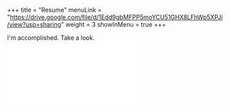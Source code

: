 +++
title = "Resume"
menuLink = "https://drive.google.com/file/d/1Edd9gbMFPP5moYCU51GHX8LFhWp5XPJi/view?usp=sharing"
weight = 3
showInMenu = true
+++

I'm accomplished. Take a look.
![resume](resume.pdf)

